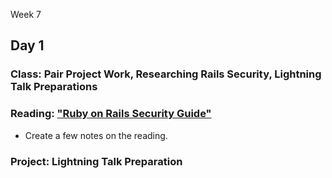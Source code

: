 Week 7

## Day 1

### Class: Pair Project Work, Researching Rails Security, Lightning Talk Preparations

### Reading: ["Ruby on Rails Security Guide"](http://guides.rubyonrails.org/security/html)
* Create a few notes on the reading. 

### Project: Lightning Talk Preparation 